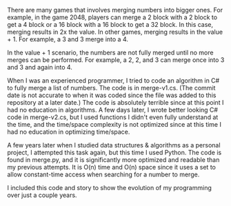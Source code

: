 There are many games that involves merging numbers into bigger ones. For example, in the game 2048, players can merge a 2 block with a 2 block to get a 4 block or a 16 block with a 16 block to get a 32 block. In this case, merging results in 2x the value. In other games, merging results in the value + 1. For example, a 3 and 3 merge into a 4. 

In the value + 1 scenario, the numbers are not fully merged until no more merges can be performed. For example, a 2, 2, and 3 can merge once into 3 and 3 and again into 4.

When I was an experienced programmer, I tried to code an algorithm in C# to fully merge a list of numbers. The code is in merge-v1.cs. (The commit date is not accurate to when it was coded since the file was added to this repository at a later date.) The code is absolutely terrible since at this point I had no education in algorithms. A few days later, I wrote better looking C# code in merge-v2.cs, but I used functions I didn't even fully understand at the time, and the time/space complexity is not optimized since at this time I had no education in optimizing time/space. 

A few years later when I studied data structures & algorithms as a personal project, I attempted this task again, but this time I used Python. The code is found in merge.py, and it is significantly more optimized and readable than my previous attempts. It is O(n) time and O(n) space since it uses a set to allow constant-time access when searching for a number to merge. 

I included this code and story to show the evolution of my programming over just a couple years. 
